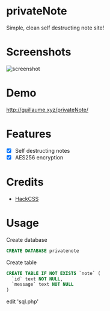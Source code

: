 # privateNote

Simple, clean self destructing note site!

# Screenshots

![screenshot](https://cdn.pbrd.co/images/HHZgcWB.png)

# Demo

http://guillaume.xyz/privateNote/

# Features

- [x] Self destructing notes
- [x] AES256 encryption

# Credits

- [HackCSS](https://hackcss.egoist.moe)

# Usage

Create database

```SQL
CREATE DATABASE privatenote
```
Create table
```SQL
CREATE TABLE IF NOT EXISTS `note` (
  `id` text NOT NULL,
  `message` text NOT NULL
) 
```

edit 'sql.php'
